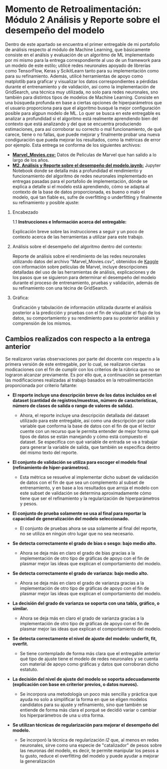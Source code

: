 # Momento de Retroalimentación: Módulo 2 Análisis y Reporte sobre el desempeño del modelo
Dentro de este apartado se encuentra el primer entregable de mi portafolio de análisis respecto al módulo de Machine Learning, que básicamente consiste en el análsis y evaluación de un algoritmo de ML implementado por mi mismo para la entrega correspondiente al uso de un framework para un modelo de este estilo; utilicé redes neuronales apoyado de librerías como TensorFlow, Keras y ScikitLearn tanto para su implementación como para su refinamiento. Además, utilicé herramientas de apoyo como matplotlib para graficar y visualizar los datos correspondientes a pérdidas durante el entrenamiento y de validación, así como la implementación de GridSearch, una técnica muy utilizada, no solo para redes neuronales, sno también para distintos tipos de modelos de Machine Learning. Consiste en una búsqueda profunda en base a ciertas opciones de hiperparámetros que el usuario proporciona para que el algoritmo busqué la mejor configuración posible para algpun modelo de ML. Lo quer se busca en este entregable es analizar a profundidad si el algoritmo está realmente aprendiendo bien del contexto que está analizando y del que se encuentra produciendo estimaciones, para así corroborar su correcto o mal funcionamiento, de qué carece, tiene o no fallas, que puede mejorar y finalmente probar una nueva condiguración que pueda mejorar los resultados, como la métricas de error por ejemplo. Esta entrega se conforma de los siguientes archivos:
* <a href="https://github.com/4lb3rt0r/TC3006_Portafolio_Analisis/blob/main/final/M2_ML/An%C3%A1lisis%20y%20Reporte%20sobre%20el%20desempe%C3%B1o%20del%20modelo/Marvel_Movies.csv">**Marvel_Movies.csv:**</a> Datos de Películas de Marvel que han salido a lo largo de los años.
* <a href="https://github.com/4lb3rt0r/TC3006_Portafolio_Analisis/blob/main/final/M2_ML/An%C3%A1lisis%20y%20Reporte%20sobre%20el%20desempe%C3%B1o%20del%20modelo/Momento_de_Retroalimentaci%C3%B3n_An%C3%A1lisis_y_Reporte_sobre_el_desempe%C3%B1o_del_modelo.ipynb">**M2. Análisis y Reporte sobre el desempeño del modelo.ipynb:**</a> Jupyter Notebook donde se detalla más a profundidad el rendimiento y funcionamiento del algoritmo de redes neuronales implementado en entregas pasadas para el portafolio de implementación, dónde se explica a detalle si el modelo está aprendiendo, cómo se adapta al contexto de la base de datos proporcionada, es bueno o malo el modelo, qué tan fiable es, sufre de overfitting o underfitting y finalmente su refinamiento y posible ajuste:

1. Encabezado

    1.1 **Instrucciones e Información acerca del entregable:**

    Explicación breve sobre las instrucciones a seguir y un poco de contexto acerca de las herramientas a utilizar para este trabajo.

2. Análisis sobre el desempeño del algoritmo dentro del contexto:<br/>
   
   Reporte de análisis sobre el rendimiento de las redes neuronales utilizando datos del archivo "Marvel_Movies.csv", obtenidos de <a href="https://www.kaggle.com/datasets/joebeachcapital/marvel-movies">Kaggle</a> con información sobre películas de Marvel, incluye descripciones detalladas del uso de las herramientas de análisis, explicaciones y de los pasos que se siguieron para determinar el desempeño del modelo durante el proceso de entrenamiento, pruebas y validación, además de su refinamiento con una técina de GridSearch.

4. Gráfica:<br/>
   
   Graficación y tabulación de información utilizada durante el análisis posterior a la predicción y pruebas con el fin de visualizar el flujo de los datos, su comportamiento y su rendimiento para su posterior análisis y comprensión de los mismos.

## Cambios realizados con respecto a la entrega anterior
Se realizaron varias observaciones por parte del docente con respecto a la primera versión de este entregable, por lo cual, se realizaron ciertas modicaciones con el fin de cumplir con los criterios de la rúbrica que no se lograron alcanzar previamente. Es por ello que, a continuación se presentan las modificaciones realizadas al trabajo basados en la retroalimentación proporcionada por criterio faltante:

* **El reporte incluye una descripción breve de los datos incluidos en el dataset (cantidad de registros/muestras, número de características, número de clases de salida o rango de valores de salida).**
   * Ahora, el reporte incluye una descripción detallada del dataset utilizado para este entregable, así como una descripción por cada variable que conforma la base de datos con el fin de que el lector cuente con un recurso que le permita entender de mejor forma qué tipos de datos se están manejando y cómo está compuesto el dataset. Se especifíca con qué variable de entrada se va a trabajar para generar la variable de salida, que también se especifica dentro del mismo texto del reporte.

* **El conjunto de validación se utiliza para escoger el modelo final (refinamiento de hiper-parámetros).**
   * Esta métrica se resuelve al implementar dicho subset de validación de datos con el fin de que sea un complemento al subset de entrenamiento, y en base a los resultados que arroja el modelo con este subset de validación se determina aproximadamente cómo tiene que ser el refinamiento y la regularización de hiperparámetros y pesos.

* **El conjunto de prueba solamente se usa al final para reportar la capacidad de generalización del modelo seleccionado.**
   * El conjunto de pruebas ahora se usa solamente al final del reporte, no se utiliza en ningún otro lugar que no sea necesario.

* **Se detecta correctamente el grado de bias o sesgo: bajo medio alto.**
   * Ahora se deja más en claro el grado de bias gracias a la implementación de otro tipo de gráficas de apoyo con el fin de plasmar mejor las ideas que explican el comportamiento del modelo.

* **Se detecta correctamente el grado de varianza: bajo medio alto.**
   * Ahora se deja más en claro el grado de varianza gracias a la implementación de otro tipo de gráficas de apoyo con el fin de plasmar mejor las ideas que explican el comportamiento del modelo.

* **La decisión del grado de varianza se soporta con una tabla, gráfico, o similar.**
   * Ahora se deja más en claro el grado de varianza gracias a la implementación de otro tipo de gráficas de apoyo con el fin de plasmar mejor las ideas que explican el comportamiento del modelo.

* **Se detecta correctamente el nivel de ajuste del modelo: underfit, fit, overfit.**
   * Se tiene contemplado de forma más clara que el entregable anterior qué tipo de ajuste tiene el modelo de redes neuronales y se cuenta con material de apoyo como gráficas y datos que corroboran dicho estatuto.

* **La decisión del nivel de ajuste del modelo se soporta adecuadamente (explicación con base en criterior previos, o datos nuevos).**
   * Se incorpora una metodología un poco más sencilla y práctica que ayuda no solo a simplificar la forma en que se eligen modelos candidatos para su ajuste y refinamiento, sino que también se entiende de forma más clara el porqué se decidió variar o cambiar los hiperparámetros de una u otra forma.

* **Se utilizan técnicas de regularización para mejorar el desempeño del modelo.**
   * Se incorporó la técnica de regularización *l2* que, al menos en redes neuronales, sirve como una especie de "catalizador" de pesos sobre las neuronas del modelo, es decir, te permite manipular los pesos a tu gusto, reduce el overfitting del modelo y puede ayudar a mejorar la generalización 